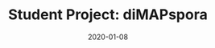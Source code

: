 ---
category: frontpage
title: "Student Project: diMAPspora"
thumbnail: "assets/images/dimapspora-thumb.png"
date: 2020-01-08
---